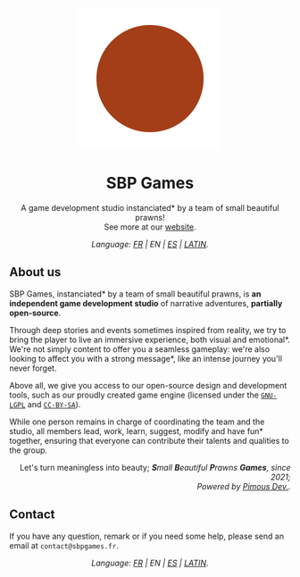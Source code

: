 <div align="center">

[<img src="/Content/Logos/SBPGames_Transparent_tempLogo.svg" alt="SBP Games temporary logo (Redirecting to our website's home page)" height="256">
](https://www.sbpgames.fr)

# SBP Games
A game development studio <span title="Litszro’s word">instanciated*</span> by a team of small beautiful prawns!<br>See more at our [website](https://www.sbpgames.fr).
</div>

<p align="center"><i>Language: <a href="/profile/README.md">FR</a> | EN | <a href="/profile/README-ES.md">ES</a> | <a href="/profile/README-LATIN.md">LATIN</a>.</i></p>

## About us
SBP Games, <span title="Litszro’s word">instanciated*</span> by a team of small beautiful prawns, is **an independent game development studio** of narrative adventures, **partially open-source**.

Through deep stories and events sometimes inspired from reality, <span title="Xib' sentence">we try to bring the player to live an immersive experience, both visual and emotional*</span>. We're not simply content to offer you a seamless gameplay: we're also looking to <span title="Veritis' quote">affect you with a strong message*</span>, like an intense journey you'll never forget.

Above all, we give you access to our open-source design and development tools, such as our proudly created game engine (licensed under the [`GNU-LGPL`](https://choosealicense.com/licenses/lgpl-3.0/) and [`CC-BY-SA`](https://choosealicense.com/licenses/cc-by-sa-4.0/)).

While one person remains in charge of coordinating the team and the studio, all members lead, work, learn, suggest, modify and <span title="Qalolaq’s word">have fun*</span> together, ensuring that everyone can contribute their talents and qualities to the group.

<div align="right">

Let's turn meaningless into beauty; _**S**mall **B**eautiful **P**rawns **Games**, since 2021;_<br>
_Powered by [Pimous Dev.](https://www.pimous.dev)._
</div>

## Contact
If you have any question, remark or if you need some help, please send an email at `contact@sbpgames.fr`.

<p align="center"><i>Language: <a href="/profile/README.md">FR</a> | EN | <a href="/profile/README-ES.md">ES</a> | <a href="/profile/README-LATIN.md">LATIN</a>.</i></p>